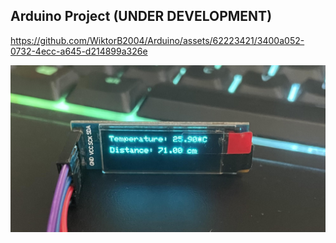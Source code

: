 ## Arduino Project (UNDER DEVELOPMENT)

https://github.com/WiktorB2004/Arduino/assets/62223421/3400a052-0732-4ecc-a645-d214899a326e


![Display Photo](demo/display.jpg)



